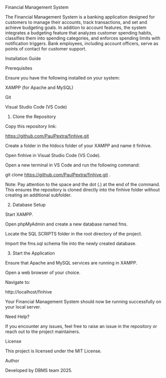 Financial Management System

The Financial Management System is a banking application designed for customers to manage their accounts, track transactions, and set and achieve budgeting goals. In addition to account features, the system integrates a budgeting feature that analyzes customer spending habits, classifies them into spending categories, and enforces spending limits with notification triggers. Bank employees, including account officers, serve as points of contact for customer support.

Installation Guide

Prerequisites

Ensure you have the following installed on your system:

XAMPP (for Apache and MySQL)

Git

Visual Studio Code (VS Code)

1. Clone the Repository

Copy this repository link:

https://github.com/PaulPextra/finhive.git

Create a folder in the htdocs folder of your XAMPP and name it finhive.

Open finhive in Visual Studio Code (VS Code).

Open a new terminal in VS Code and run the following command:

git clone https://github.com/PaulPextra/finhive.git .

Note: Pay attention to the space and the dot (.) at the end of the command. This ensures the repository is cloned directly into the finhive folder without creating an additional subfolder.

2. Database Setup

Start XAMPP.

Open phpMyAdmin and create a new database named fms.

Locate the SQL SCRIPTS folder in the root directory of the project.

Import the fms.sql schema file into the newly created database.

3. Start the Application

Ensure that Apache and MySQL services are running in XAMPP.

Open a web browser of your choice.

Navigate to:

http://localhost/finhive

Your Financial Management System should now be running successfully on your local server.

Need Help?

If you encounter any issues, feel free to raise an issue in the repository or reach out to the project maintainers.

License

This project is licensed under the MIT License.

Author

Developed by DBMS team 2025.
